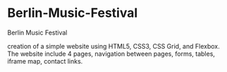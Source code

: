 # Berlin-Music-Festival
Berlin Music Festival

creation of a simple website using HTML5, CSS3, CSS Grid, and Flexbox. The  website include 4 pages, navigation between pages, forms, tables, iframe map, contact links.
